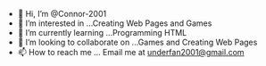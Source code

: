 - 👋 Hi, I’m @Connor-2001
- 👀 I’m interested in ...Creating Web Pages and Games
- 🌱 I’m currently learning ...Programming HTML
- 💞️ I’m looking to collaborate on ...Games and Creating Web Pages
- 📫 How to reach me ... Email me at underfan2001@gmail.com

<!---
Connor-2001/Connor-2001 is a ✨ special ✨ repository because its `README.md` (this file) appears on your GitHub profile.
You can click the Preview link to take a look at your changes.
--->

